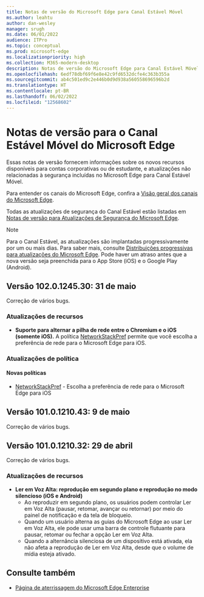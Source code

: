 ```yaml
---
title: Notas de versão do Microsoft Edge para Canal Estável Móvel
ms.author: leahtu
author: dan-wesley
manager: srugh
ms.date: 06/01/2022
audience: ITPro
ms.topic: conceptual
ms.prod: microsoft-edge
ms.localizationpriority: high
ms.collection: M365-modern-desktop
description: Notas de versão do Microsoft Edge para Canal Estável Móvel
ms.openlocfilehash: 6edf78dbf69f6e8e42c9fd6532dcfe4c363b355a
ms.sourcegitcommit: ab4c501ed9c2e446b0d9d938a560558696596b2d
ms.translationtype: HT
ms.contentlocale: pt-BR
ms.lasthandoff: 06/02/2022
ms.locfileid: "12568602"
---
```

# <a name="release-notes-for-microsoft-edge-mobile-stable-channel"></a>Notas de versão para o Canal Estável Móvel do Microsoft Edge

Essas notas de versão fornecem informações sobre os novos recursos disponíveis para contas corporativas ou de estudante, e atualizações não relacionadas à segurança incluídas no Microsoft Edge para Canal Estável Móvel.

Para entender os canais do Microsoft Edge, confira a [Visão geral dos canais do Microsoft Edge](./microsoft-edge-channels.md).

Todas as atualizações de segurança do Canal Estável estão listadas em [Notas de versão para Atualizações de Segurança do Microsoft Edge](./microsoft-edge-relnotes-security.md).

> [!NOTE]
> Para o Canal Estável, as atualizações são implantadas progressivamente por um ou mais dias. Para saber mais, consulte [Distribuições progressivas para atualizações do Microsoft Edge](./microsoft-edge-update-progressive-rollout.md). Pode haver um atraso antes que a nova versão seja preenchida para o App Store (iOS) e o Google Play (Android).

## <a name="version-1020124530-may-31"></a>Versão 102.0.1245.30: 31 de maio

Correção de vários bugs.

### <a name="feature-updates"></a>Atualizações de recursos

- **Suporte para alternar a pilha de rede entre o Chromium e o iOS (somente iOS).** A política [NetworkStackPref](/mem/intune/apps/manage-microsoft-edge#switch-network-stack-between-chromium-and-ios) permite que você escolha a preferência de rede para o Microsoft Edge para iOS.

### <a name="policy-updates"></a>Atualizações de política

#### <a name="new-policies"></a>Novas políticas

- [NetworkStackPref](/mem/intune/apps/manage-microsoft-edge#switch-network-stack-between-chromium-and-ios) - Escolha a preferência de rede para o Microsoft Edge para iOS

## <a name="version-1010121043-may-9"></a>Versão 101.0.1210.43: 9 de maio

Correção de vários bugs.

## <a name="version-1010121032-april-29"></a>Versão 101.0.1210.32: 29 de abril

Correção de vários bugs.

### <a name="feature-updates"></a>Atualizações de recursos

- **Ler em Voz Alta: reprodução em segundo plano e reprodução no modo silencioso (iOS e Android)**
  - Ao reproduzir em segundo plano, os usuários podem controlar Ler em Voz Alta (pausar, retomar, avançar ou retornar) por meio do painel de notificação e da tela de bloqueio.
  - Quando um usuário alterna as guias do Microsoft Edge ao usar Ler em Voz Alta, ele pode usar uma barra de controle flutuante para pausar, retomar ou fechar a opção Ler em Voz Alta.
  - Quando a alternância silenciosa de um dispositivo está ativada, ela não afeta a reprodução de Ler em Voz Alta, desde que o volume de mídia esteja ativado.
  
## <a name="see-also"></a>Consulte também

- [Página de aterrissagem do Microsoft Edge Enterprise](https://aka.ms/EdgeEnterprise)
